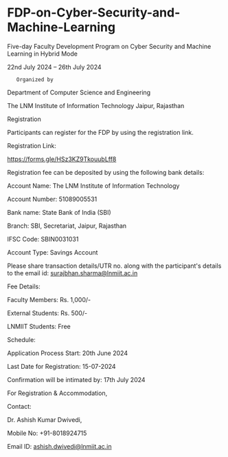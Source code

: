 # FDP-on-Cyber-Security-and-Machine-Learning
Five-day Faculty Development Program on Cyber Security and Machine Learning in Hybrid Mode

   22nd July 2024 – 26th July 2024
   
       Organized by
       
Department of Computer Science and Engineering

The LNM Institute of Information Technology Jaipur, Rajasthan

Registration 

Participants can register for the FDP by using the registration link.


Registration Link: 

https://forms.gle/HSz3KZ9TkouubLff8 


Registration fee can be deposited by using the following bank details:

Account Name: The LNM Institute of Information Technology

Account Number: 51089005531

Bank name: State Bank of India (SBI)

Branch: SBI, Secretariat, Jaipur, Rajasthan

IFSC Code: SBIN0031031

Account Type: Savings Account


Please share transaction details/UTR no. along with the participant's details to the email id: surajbhan.sharma@lnmiit.ac.in


Fee Details:


Faculty Members: Rs. 1,000/- 

External Students: Rs. 500/-

LNMIIT Students: Free


Schedule:

Application Process Start: 20th June 2024

Last Date for Registration: 15-07-2024

Confirmation will be intimated by: 17th July 2024



For Registration & Accommodation, 

Contact: 


Dr. Ashish Kumar Dwivedi, 

Mobile No: +91-8018924715 

Email ID: ashish.dwivedi@lnmiit.ac.in

